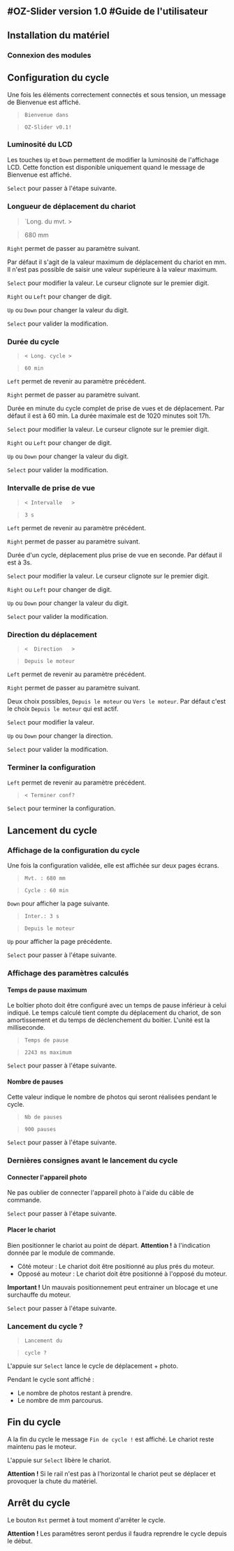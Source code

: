 #OZ-Slider version 1.0
#Guide de l'utilisateur
--
## Installation du matériel
### Connexion des modules
## Configuration du cycle
Une fois les éléments correctement connectés et sous tension, un message de Bienvenue est affiché.

>`Bienvenue dans`
 
>`OZ-Slider v0.1!`

### Luminosité du LCD
Les touches `Up` et `Down` permettent de modifier la luminosité de l'affichage LCD.
Cette fonction est disponible uniquement quand le message de Bienvenue est affiché.

`Select` pour passer à l'étape suivante.
### Longueur de déplacement du chariot
>`Long. du mvt.  >

>680 mm

`Right` permet de passer au paramètre suivant.

Par défaut il s'agit de la valeur maximum de déplacement du chariot en mm. Il n'est pas possible de saisir une valeur supérieure à la valeur maximum.

`Select` pour modifier la valeur. Le curseur clignote sur le premier digit.

`Right` ou `Left` pour changer de digit.

`Up` ou `Down` pour changer la valeur du digit.

`Select` pour valider la modification.
### Durée du cycle
>`< Long. cycle >`

>`60 min`

`Left` permet de revenir au paramètre précédent.

`Right` permet de passer au paramètre suivant.

Durée en minute du cycle complet de prise de vues et de déplacement. Par défaut il est à 60 min. La durée maximale est de 1020 minutes soit 17h.

`Select` pour modifier la valeur. Le curseur clignote sur le premier digit.

`Right` ou `Left` pour changer de digit.

`Up` ou `Down` pour changer la valeur du digit.

`Select` pour valider la modification.
### Intervalle de prise de vue
>`< Intervalle   >`

>`3 s`

`Left` permet de revenir au paramètre précédent.

`Right` permet de passer au paramètre suivant.

Durée d'un cycle, déplacement plus prise de vue en seconde. Par défaut il est à 3s.

`Select` pour modifier la valeur. Le curseur clignote sur le premier digit.

`Right` ou `Left` pour changer de digit.

`Up` ou `Down` pour changer la valeur du digit.

`Select` pour valider la modification.
### Direction du déplacement
>`<  Direction   >`

>`Depuis le moteur`

`Left` permet de revenir au paramètre précédent.

`Right` permet de passer au paramètre suivant.

Deux choix possibles, `Depuis le moteur` ou `Vers le moteur`. Par défaut c'est le choix `Depuis le moteur` qui est actif.

`Select` pour modifier la valeur.

`Up` ou `Down` pour changer la direction.

`Select` pour valider la modification.
### Terminer la configuration
`Left` permet de revenir au paramètre précédent.

>`< Terminer conf?`

`Select` pour terminer la configuration.

## Lancement du cycle
### Affichage de la configuration du cycle
Une fois la configuration validée, elle est affichée sur deux pages écrans.
>`Mvt. : 680 mm`

>`Cycle : 60 min`

`Down` pour afficher la page suivante.

>`Inter.: 3 s`

>`Depuis le moteur`

`Up` pour afficher la page précédente.

`Select` pour passer à l'étape suivante.
### Affichage des paramètres calculés
#### Temps de pause maximum
Le boîtier photo doit être configuré avec un temps de pause inférieur à celui indiqué. Le temps calculé tient compte du déplacement du chariot, de son amortissement et du temps de déclenchement du boitier. L'unité est la milliseconde.
>`Temps de pause `

>`2243 ms maximum`

`Select` pour passer à l'étape suivante.
#### Nombre de pauses
Cette valeur indique le nombre de photos qui seront réalisées pendant le cycle.
>`Nb de pauses`

>`900 pauses`

`Select` pour passer à l'étape suivante.
### Dernières consignes avant le lancement du cycle
#### Connecter l'appareil photo
Ne pas oublier de connecter l'appareil photo à l'aide du câble de commande.

`Select` pour passer à l'étape suivante.
#### Placer le chariot
Bien positionner le chariot au point de départ. **Attention !** à l'indication donnée par le module de commande.

* Côté moteur : Le chariot doit être positionné au plus prés du moteur.
* Opposé au moteur : Le chariot doit être positionné à l'opposé du moteur.

**Important !** Un mauvais positionnement peut entrainer un blocage et une surchauffe du moteur.

`Select` pour passer à l'étape suivante.
### Lancement du cycle ?
>`Lancement du`

>`cycle ?`

L'appuie sur `Select` lance le cycle de déplacement + photo.

Pendant le cycle sont affiché :

* Le nombre de photos restant à prendre.
* Le nombre de mm parcourus.

## Fin du cycle 
A la fin du cycle le message `Fin de cycle !` est affiché.
Le chariot reste maintenu pas le moteur.

L'appuie sur `Select` libère le chariot.

**Attention !** Si le rail n'est pas à l'horizontal le chariot peut se déplacer et provoquer la chute du matériel.

## Arrêt du cycle
Le bouton `Rst` permet à tout moment d'arrêter le cycle.

**Attention !** Les paramêtres seront perdus il faudra reprendre le cycle depuis le début.